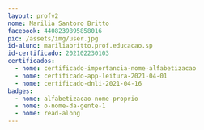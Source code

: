 ```yaml
---
layout: profv2
nome: Marilia Santoro Britto
facebook: 4408239895858016 
pic: /assets/img/user.jpg
id-aluno: mariliabritto.prof.educacao.sp
id-certificado: 202102230103
certificados:
  - nome: certificado-importancia-nome-alfabetizacao
  - nome: certificado-app-leitura-2021-04-01
  - nome: certificado-dnli-2021-04-16
badges:
  - nome: alfabetizacao-nome-proprio
  - nome: o-nome-da-gente-1
  - nome: read-along
---
```

